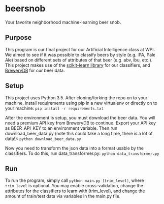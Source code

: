 # beersnob
Your favorite neighborhood machine-learning beer snob.


## Purpose
This program is our final project for our Artificial Intelligence class at WPI. We aimed to see if it was possible to classify beers by style (e.g. IPA, Pale Ale) based on different sets of attributes of that beer (e.g. abv, ibu, etc.). This project makes use of the [scikit-learn library](www.scikit-learn.org) for our classifiers, and [BreweryDB](www.brewerydb.com) for our beer data.


## Setup
This project uses Python 3.5. After cloning/forking the repo on to your machine, install requirements using pip in a new virtualenv or directly on to your machine:
`pip install -r requirements.txt`

After the environment is setup, you must download the beer data. You will need a premium API key from BreweryDB to continue. Export your API key as BEER_API_KEY to an environment variable. Then run download_beer_data.py (note this could take a long time, there is a lot of data!):
`python download_beer_data.py`

Now you need to transform the json data into a format usable by the classifiers. To do this, run data_transformer.py:
`python data_transformer.py`


## Run
To run the program, simply call `python main.py [trim_level]`, where `trim_level` is optional. You may enable cross-validation, change the attributes for the classifiers to learn with (trim_level), and change the amount of train/test data via variables in the main.py file.
